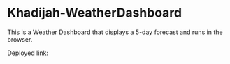 # Khadijah-WeatherDashboard
This is a Weather Dashboard that displays a 5-day forecast and runs in the browser.

Deployed link: 
